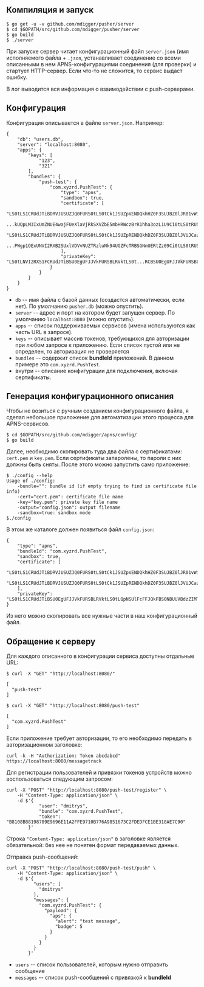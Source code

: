 ## Компиляция и запуск

	$ go get -u -v github.com/mdigger/pusher/server
	$ cd $GOPATH/src/github.com/mdigger/pusher/server
	$ go build
	$ ./server

При запуске сервер читает конфигурационный файл `server.json` (имя исполняемого файла + `.json`, устанавливает соединение со всеми описанными в нем APNS-конфигурациями соединения (для проверки) и стартует HTTP-сервер. Если что-то не сложится, то сервис выдаст ошибку.

В лог выводится вся информация о взаимодействии с push-серверами.

## Конфигурация

Конфигурация описывается в файле `server.json`. Например:

	{
		"db": "users.db",
		"server": "localhost:8080",
		"apps": {
			"keys": [
				"123",
				"321"
			],
			"bundles": {
				"push-test": {
					"com.xyzrd.PushTest": {
						"type": "apns",
						"sandbox": true,
						"certificate": [
						"LS0tLS1CRUdJTiBDRVJUSUZJQ0FURS0tLS0tCk1JSUZpVENDQkhHZ0F3SUJBZ0lJR01vWi8wSlhScU13RFFZSktvWklodmNOQ
						...kUQpLM3IxUmZNUE4wajFUeXlaVjRkSXVZbE5mbHRWczBrR1hha3ozL1U9Ci0tLS0tRU5EIENFUlRJRklDQVRFLS0tLS0K",
						"LS0tLS1CRUdJTiBDRVJUSUZJQ0FURS0tLS0tCk1JSUZpRENDQkhDZ0F3SUJBZ0lJVUJCazhHczBCbnd3RFFZSktvWklodmNOQ
						...PWgp1OExUNVI2RXB2SUxlVDVvNUZTRzluNk94UGZFcTRBSGNnUERtZz09Ci0tLS0tRU5EIENFUlRJRklDQVRFLS0tLS0K"
						],
						"privateKey": "LS0tLNVI2RXS1FCRUdJTiBSU0EgUFJJVkFURSBLRVktLS0t...RCBSU0EgUFJJVkFURSBLRVktLS0tLQo="
					}
				}
			}
		}
	}

- `db` -- имя файла с базой данных (создастся автоматически, если нет). По умолчанию `pusher.db` (можно опустить).
- `server` -- адрес и порт на котором будет запущен сервер. По умолчанию `localhost:8080` (можно опустить).
- `apps` -- список поддерживаемых сервисов (имена используются как часть URL в запросе).
- `keys` -- описывает массив токенов, требующихся для авторизации при любом запросе к приложению. Если список пустой или не определен, то авторизация не проверяется
- `bundles` -- содержит список **bundleId** приложений. В данном примере это `com.xyzrd.PushTest`.
- внутри -- описание конфигурации для подключения, включая сертификаты.

## Генерация конфигурационного описания

Чтобы не возиться с ручным созданием конфигурационного файла, я сделал небольшое приложение для автоматизации этого процесса для APNS-сервисов.

	$ cd $GOPATH/src/github.com/mdigger/apns/config/
	$ go build

Далее, необходимо скопировать туда два файла с сертификатами: `cert.pem` и `key.pem`. Если сертификаты запаролены, то пароли с них должны быть сняты. После этого можно запустить само приложение:

	$ ./config --help
	Usage of ./config:
  		-bundle="": bundle id (if empty trying to find in certificate file info)
  		-cert="cert.pem": certificate file name
  		-key="key.pem": private key file name
  		-output="config.json": output filename
  		-sandbox=true: sandbox mode
  	$./config

В этом же каталоге должен появиться файл `config.json`:

	{
		"type": "apns",
		"bundleId": "com.xyzrd.PushTest",
		"sandbox": true,
		"certificate": [
			"LS0tLS1CRUdJTiBDRVJUSUZJQ0FURS0tLS0tCk1JSUZpVENDQkhHZ0F3SUJBZ0lJR01vWi8wSlhScU13RFFZSktvWklodmNOQVFFRkJRQ...yWHZkUQpLM3IxUmZNUE4wajFUeXlaVjRkSXVZbE5mbHRWczBrR1hha3ozL1U9Ci0tLS0tRU5EIENFUlRJRklDQVRFLS0tLS0K",
			"LS0tLS1CRUdJTiBDRVJUSUZJQ0FURS0tLS0tCk1JSUZpRENDQkhDZ0F3SUJBZ0lJVUJCazhHczBCbnd3RFFZSktvWklodmNOQVFFRkJRQ...BRjZPWgp1OExUNVI2RXB2SUxlVDVvNUZTRzluNk94UGZFcTRBSGNnUERtZz09Ci0tLS0tRU5EIENFUlRJRklDQVRFLS0tLS0K"
		],
		"privateKey": "LS0tLS1CRUdJTiBSU0EgUFJJVkFURSBLRVktLS0tLQpNSUlFcFFJQkFBS0NBUUVBdzZIMTg5R1kzUllVSENpQy9xbEJEci8...lIydEdmcEZNPQotLS0tLUVORCBSU0EgUFJJVkFURSBLRVktLS0tLQo="
	}

Из него можно скопировать все нужные части в наш конфигурационный файл.

## Обращение к серверу

Для каждого описанного в конфигурации сервиса доступны отдальные URL:

	$ curl -X "GET" "http://localhost:8080/"

	[
	  "push-test"
	]

	$ curl -X "GET" "http://localhost:8080/push-test"

	[
	  "com.xyzrd.PushTest"
	]

Если приложение требует авторизации, то его необходимо передать в авторизационном заголовке:

	curl -k -H "Authorization: Token abcdabcd" https://localhost:8080/messagetrack

Для регистрации пользователей и привязки токенов устройств можно воспользоваться следующим запросом:

	curl -X "POST" "http://localhost:8080/push-test/register" \
		-H "Content-Type: application/json" \
		-d $'{
	  			"user": "dmitrys",
	  			"bundle": "com.xyzrd.PushTest",
	  			"token": "B8108B88198789E9696E11A2FFE9710B776A9851673C2FDEDFCE1BE318AE7C90"
			}'

Строка `"Content-Type: application/json"` в заголовке является обязательной: без нее не понятен формат передаваемых данных.

Отправка push-сообщений:

	curl -X "POST" "http://localhost:8080/push-test/push" \
		-H "Content-Type: application/json" \
		-d $'{
			  "users": [
			    "dmitrys"
			  ],
			  "messages": {
			    "com.xyzrd.PushTest": {
			      "payload": {
			        "aps": {
			          "alert": "test message",
			          "badge": 5
			        }
			      }
			    }
			  }
			}'

- `users` -- список пользователей, которым нужно отправить сообщение
- `messages` -- список push-сообщений с привязкой к **bundleId**